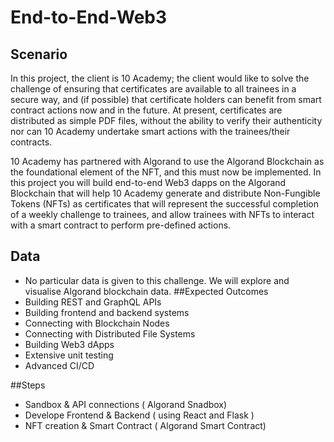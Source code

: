 # End-to-End-Web3
## Scenario 

In this project, the client is 10 Academy; the client would like to solve the challenge of ensuring that certificates are available to all trainees in a secure way, and (if possible) that certificate holders can benefit from smart contract actions now and in the future.  At present, certificates are distributed as simple PDF files, without the ability to verify their authenticity nor can 10 Academy undertake smart actions with the trainees/their contracts.

10 Academy has partnered with Algorand to use the Algorand Blockchain as the foundational element of the NFT, and this must now be implemented.  In this project you will build end-to-end Web3 dapps on the Algorand Blockchain that will help 10 Academy generate and distribute Non-Fungible Tokens (NFTs) as certificates that will represent the successful completion of a weekly challenge to trainees, and allow trainees with NFTs to interact with a smart contract to perform pre-defined actions.  

## Data
- No particular data is given to this challenge. We will explore and visualise Algorand blockchain data. 
##Expected Outcomes
- Building REST and GraphQL APIs
- Building frontend and backend systems
- Connecting with Blockchain Nodes
- Connecting with Distributed File Systems
- Building Web3 dApps
- Extensive unit testing 
- Advanced CI/CD

##Steps 
- Sandbox & API connections ( Algorand Snadbox)
- Develope Frontend & Backend ( using React and Flask )
- NFT creation & Smart Contract ( Algorand Smart Contract)

